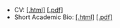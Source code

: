 
- CV:  [[.html]](BartleinCV.html) [[.pdf]](BartleinCV.pdf)
- Short Academic Bio: [[.html]](BartleinAcadBio.html) [[.pdf]](BartleinAcadBio.pdf)

